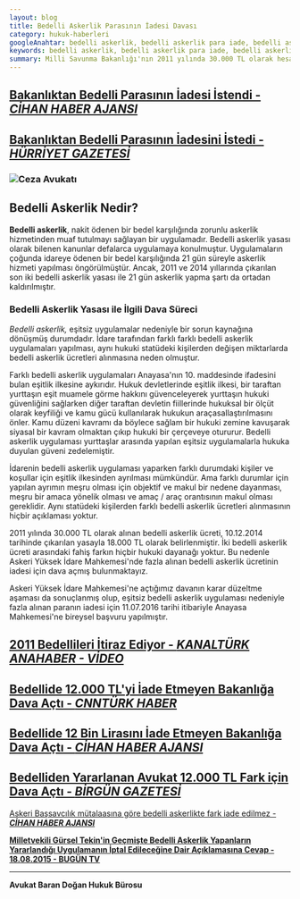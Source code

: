 ```yaml
---
layout: blog
title: Bedelli Askerlik Parasının İadesi Davası
category: hukuk-haberleri
googleAnahtar: bedelli askerlik, bedelli askerlik para iade, bedelli askerlik davası, bedelli askerlik para iadesi son durum, ceza avukatı, ataköy avukat, istanbul avukat, hukuk bürosu
keywords: bedelli askerlik, bedelli askerlik para iade, bedelli askerlik davası, bedelli askerlik para iadesi son durum, ceza avukatı, bakırköy avukat, istanbul avukat, ataköy avukat
summary: Milli Savunma Bakanlığı'nın 2011 yılında 30.000 TL olarak hesapladığı bedelli askerlik parasının iadesi davasına dair BİLGİLENDİRMELER, haber ve videolar yer almaktadır. Davayla ilgili bilgiler burdan yayınlanacaktır.
---
```

[Bakanlıktan Bedelli Parasının İadesi İstendi - ***CİHAN HABER AJANSI***](http://www.cihan.com.tr/news/Eski-bedelliden-yararlanan-avukat-12-bin-TL-sinin-iadesini-istedi_8237-CHMTYxODIzNy8x)
---


[Bakanlıktan Bedelli Parasının İadesini İstedi - ***HÜRRİYET GAZETESİ***](http://www.hurriyet.com.tr/ekonomi/28030907.asp)
---

### ![Ceza Avukatı](https://camo.githubusercontent.com/9f9e6be2c9c61c636d46a9d98176fd725907bc32/687474703a2f2f692e68697a6c69726573696d2e636f6d2f7a59726c79592e6a7067 "Ceza Avukatı")

## Bedelli Askerlik Nedir?

**Bedelli askerlik**, nakit ödenen bir bedel karşılığında zorunlu askerlik hizmetinden muaf tutulmayı sağlayan bir uygulamadır. Bedelli askerlik yasası olarak bilenen kanunlar defalarca uygulamaya konulmuştur. Uygulamaların çoğunda idareye ödenen bir bedel karşılığında 
21 gün süreyle askerlik hizmeti yapılması öngörülmüştür. Ancak, 2011 ve 2014 yıllarında çıkarılan son iki bedelli askerlik yasası ile  21 gün askerlik yapma şartı da ortadan kaldırılmıştır. 


### Bedelli Askerlik Yasası ile İlgili Dava Süreci 

*Bedelli askerlik,* eşitsiz uygulamalar nedeniyle bir sorun kaynağına dönüşmüş durumdadır. İdare tarafından farklı farklı bedelli askerlik uygulamaları yapılması, aynı hukuki statüdeki kişilerden değişen miktarlarda bedelli askerlik ücretleri alınmasına neden olmuştur.

Farklı bedelli askerlik uygulamaları Anayasa'nın 10. maddesinde ifadesini bulan eşitlik ilkesine aykırıdır. Hukuk devletlerinde eşitlik ilkesi, bir taraftan yurttaşın eşit muamele görme hakkını güvenceleyerek yurttaşın hukuki güvenliğini sağlarken diğer taraftan devletin fiillerinde hukuksal bir ölçüt olarak keyfiliği ve kamu gücü kullanılarak hukukun  araçasallaştırılmasını önler. Kamu düzeni kavramı da böylece sağlam bir hukuki zemine kavuşarak siyasal bir kavram olmaktan çıkıp hukuki bir çerçeveye otururur. Bedelli askerlik uygulaması yurttaşlar arasında yapılan eşitsiz uygulamalarla hukuka duyulan güveni zedelemiştir.


İdarenin bedelli askerlik uygulaması yaparken farklı durumdaki kişiler ve koşullar için eşitlik ilkesinden ayrılması mümkündür. Ama farklı durumlar için yapılan ayrımın meşru olması için objektif ve makul bir nedene dayanması, meşru bir amaca yönelik olması ve amaç / araç orantısının makul olması gereklidir. Aynı statüdeki kişilerden farklı bedelli askerlik ücretleri alınmasının hiçbir açıklaması yoktur.

2011 yılında 30.000 TL olarak alınan bedelli askerlik ücreti, 10.12.2014 tarihinde çıkarılan yasayla 18.000 TL olarak belirlenmiştir. İki bedelli askerlik ücreti arasındaki fahiş farkın hiçbir hukuki dayanağı yoktur. Bu nedenle Askeri Yüksek İdare Mahkemesi'nde fazla alınan bedelli askerlik ücretinin iadesi için dava açmış bulunmaktayız.

Askeri Yüksek İdare Mahkemesi'ne açtığımız davanın karar düzeltme aşaması da sonuçlanmış olup, eşitsiz bedelli askerlik uygulaması nedeniyle fazla alınan paranın iadesi için 11.07.2016 tarihi itibariyle Anayasa Mahkemesi'ne bireysel başvuru yapılmıştır. 






[2011 Bedellileri İtiraz Ediyor - ***KANALTÜRK ANAHABER - VİDEO***](https://www.youtube.com/watch?v=FwxQ0twh_xo)
---


[Bedellide 12.000 TL'yi İade Etmeyen Bakanlığa Dava Açtı - ***CNNTÜRK HABER***](http://www.cnnturk.com/haber/turkiye/bedellide-12-bin-lirasini-iade-etmeyen-bakanliga-dava-acti) 
---

[Bedellide 12 Bin Lirasını İade Etmeyen Bakanlığa Dava Açtı - ***CİHAN HABER AJANSI***](http://www.cihan.com.tr/news/Bedellide-12-bin-lirasini-iade-etmeyen-bakanliga-dava-acti_0073-CHMTY2MDA3My8x)
---

[Bedelliden Yararlanan Avukat 12.000 TL Fark için Dava Açtı - ***BİRGÜN GAZETESİ***](http://www.birgun.net/news/view/2011de-bedelliden-yararlanan-avukat-12-bin-tl-fark-icin-dava-acti/12451)
---

[Askeri Başsavcılık mütalaasına göre bedelli askerlikte fark iade edilmez - ***CİHAN HABER AJANSI***](http://www.cihan.com.tr/tr/askeri-bassavcilik-bedelli-askerlikte-fark-iade-edilmez-1815288.htm)

[**Milletvekili Gürsel Tekin'in Geçmişte Bedelli Askerlik Yapanların Yararlandığı Uygulamanın İptal Edileceğine Dair Açıklamasına Cevap - 18.08.2015 - BUGÜN TV**](https://youtu.be/8c1fhSu09DQ)

______________________________________________________________________________________________________________________________________

**Avukat Baran Doğan Hukuk Bürosu**

